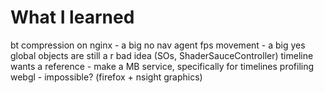 # What I learned

bt compression on nginx - a big no
nav agent fps movement - a big yes
global objects are still a r bad idea (SOs, ShaderSauceController)
timeline wants a reference - make a MB service, specifically for timelines
profiling webgl - impossible? (firefox + nsight graphics)
